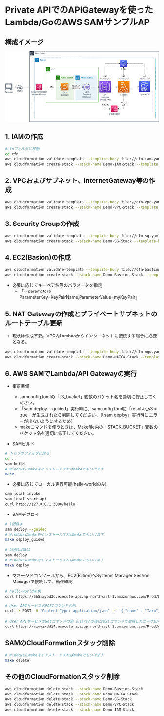 # Private APIでのAPIGatewayを使ったLambda/GoのAWS SAMサンプルAP

## 構成イメージ
![構成イメージ](image/demo.drawio.png)

## 1. IAMの作成
```sh
#cfnフォルダに移動
cd cfn
aws cloudformation validate-template --template-body file://cfn-iam.yaml
aws cloudformation create-stack --stack-name Demo-IAM-Stack --template-body file://cfn-iam.yaml --capabilities CAPABILITY_IAM
```

## 2. VPCおよびサブネット、InternetGateway等の作成
```sh
aws cloudformation validate-template --template-body file://cfn-vpc.yaml
aws cloudformation create-stack --stack-name Demo-VPC-Stack --template-body file://cfn-vpc.yaml
```

## 3. Security Groupの作成
```sh
aws cloudformation validate-template --template-body file://cfn-sg.yaml
aws cloudformation create-stack --stack-name Demo-SG-Stack --template-body file://cfn-sg.yaml
```

## 4. EC2(Basion)の作成
```sh
aws cloudformation validate-template --template-body file://cfn-bastion-ec2.yaml
aws cloudformation create-stack --stack-name Demo-Bastion-Stack --template-body file://cfn-bastion-ec2.yaml
```
* 必要に応じてキーペア名等のパラメータを指定
    * 「--parameters ParameterKey=KeyPairName,ParameterValue=myKeyPair」

## 5. NAT Gatewayの作成とプライベートサブネットのルートテーブル更新
* 現状は作成不要。VPC内Lambdaからインターネットに接続する場合に必要となる。

```sh
aws cloudformation validate-template --template-body file://cfn-ngw.yaml
aws cloudformation create-stack --stack-name Demo-NATGW-Stack --template-body file://cfn-ngw.yaml
```
## 6. AWS SAMでLambda/API Gatewayの実行
* 事前準備
    * samconfig.tomlの「s3_bucket」変数のバケット名を適切に修正してください。
    * 「sam deploy --guided」実行時に、samconfig.tomlに「resolve_s3 = true」が生成されたら削除してください。（「sam deploy」実行時にエラーが出ないようにするため）
    * makeコマンドを使うときは、Makefile内の「STACK_BUCKET」変数のバケット名を適切に修正してください。
        
* SAMビルド    
```sh
# トップのフォルダに戻る
cd ..
sam build
# Windowsにmakeをインストールすればmakeでもいけます
make
```

* 必要に応じてローカル実行可能(hello-worldのみ)
```sh
sam local invoke
sam local start-api
curl http://127.0.0.1:3000/hello
```

* SAMデプロイ
```sh
# 1回目は
sam deploy --guided
# Windowsにmakeをインストールすればmakeでもいけます
make deploy_guided

# 2回目以降は
sam deploy
# Windowsにmakeをインストールすればmakeでもいけます
make deploy
```

* マネージドコンソールから、EC2(Bation)へSystems Manager Session Managerで接続して、動作確認
```sh
# hello-worldの例
curl https://5h5zxybd3c.execute-api.ap-northeast-1.amazonaws.com/Prod/hello
```

```sh
# User APIサービスのPOSTコマンドの例
curl -X POST -H "Content-Type: application/json" -d '{ "name" : "Taro"}' https://42b4c7bk9g.execute-api.ap-northeast-1.amazonaws.com/Prod/users

# User APIサービスのGetコマンドの例（users/の後にPOSTコマンドで取得したユーザIDを指定）
curl https://civuzxdd14.execute-api.ap-northeast-1.amazonaws.com/Prod/users/d4d6cb7f-7691-11ec-9520-1ee887dd490e
```

## SAMのCloudFormationスタック削除
```sh
# Windowsにmakeをインストールすればmakeでもいけます
make delete
```

## その他のCloudFormationスタック削除
```sh
aws cloudformation delete-stack --stack-name Demo-Bastion-Stack
aws cloudformation delete-stack --stack-name Demo-NATGW-Stack
aws cloudformation delete-stack --stack-name Demo-SG-Stack
aws cloudformation delete-stack --stack-name Demo-VPC-Stack 
aws cloudformation delete-stack --stack-name Demo-IAM-Stack 
```